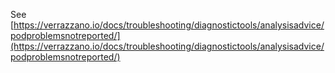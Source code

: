See [https://verrazzano.io/docs/troubleshooting/diagnostictools/analysisadvice/podproblemsnotreported/](https://verrazzano.io/docs/troubleshooting/diagnostictools/analysisadvice/podproblemsnotreported/)
